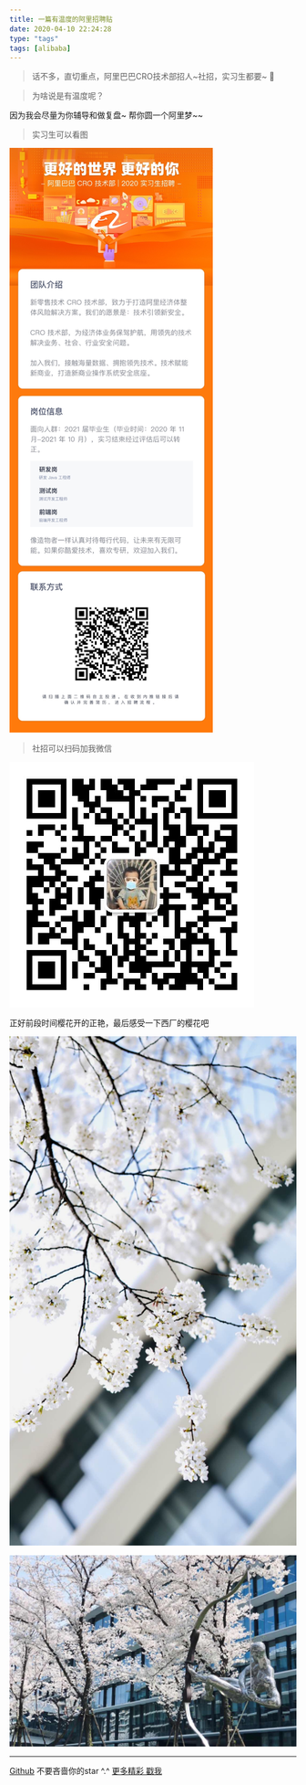```yaml
---
title: 一篇有温度的阿里招聘贴
date: 2020-04-10 22:24:28
type: "tags"
tags: [alibaba]
---
```


> 话不多，直切重点，阿里巴巴CRO技术部招人~社招，实习生都要~ 🥕

<!--more-->

> 为啥说是有温度呢？

因为我会尽量为你辅导和做复盘~ 帮你圆一个阿里梦~~

> 实习生可以看图

![实习生](https://github.com/7le/7le.github.io/raw/master/image/ali/1.jpg)

> 社招可以扫码加我微信

![微信](https://github.com/7le/7le.github.io/raw/master/image/ali/4.jpg)


正好前段时间樱花开的正艳，最后感受一下西厂的樱花吧

![樱花1](https://github.com/7le/7le.github.io/raw/master/image/ali/2.jpg)

![樱花2](https://github.com/7le/7le.github.io/raw/master/image/ali/3.jpg)

---
[Github](https://github.com/7le) 不要吝啬你的star ^.^
[更多精彩 戳我](https://7le.top)
